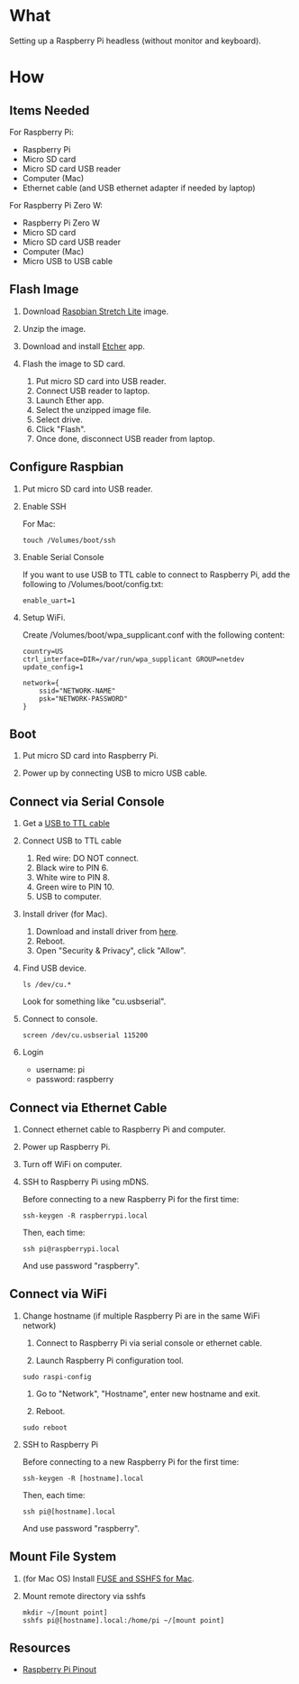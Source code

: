 # What

Setting up a Raspberry Pi headless (without monitor and keyboard).

# How

## Items Needed

For Raspberry Pi:

* Raspberry Pi
* Micro SD card
* Micro SD card USB reader
* Computer (Mac)
* Ethernet cable (and USB ethernet adapter if needed by laptop)

For Raspberry Pi Zero W:

* Raspberry Pi Zero W
* Micro SD card
* Micro SD card USB reader
* Computer (Mac)
* Micro USB to USB cable

## Flash Image

1. Download [Raspbian Stretch Lite](https://www.raspberrypi.org/downloads/raspbian/) image.

1. Unzip the image.

1. Download and install [Etcher](https://www.balena.io/etcher/) app.

1. Flash the image to SD card.

    1. Put micro SD card into USB reader.
    1. Connect USB reader to laptop.
    1. Launch Ether app.
    1. Select the unzipped image file.
    1. Select drive.
    1. Click "Flash".
    1. Once done, disconnect USB reader from laptop.

## Configure Raspbian

1. Put micro SD card into USB reader.

1. Enable SSH

    For Mac:
    ```shell
    touch /Volumes/boot/ssh
    ```

1. Enable Serial Console

    If you want to use USB to TTL cable to connect to Raspberry Pi, add the
    following to /Volumes/boot/config.txt:
    
    ```
    enable_uart=1
    ```

1. Setup WiFi.

    Create /Volumes/boot/wpa_supplicant.conf with the following content:

    ```
    country=US
    ctrl_interface=DIR=/var/run/wpa_supplicant GROUP=netdev
    update_config=1

    network={
        ssid="NETWORK-NAME"
        psk="NETWORK-PASSWORD"
    }
    ```

## Boot

1. Put micro SD card into Raspberry Pi.

1. Power up by connecting USB to micro USB cable.

## Connect via Serial Console

1. Get a [USB to TTL cable](https://www.google.com/search?q=usb+PL2303HX)

1. Connect USB to TTL cable

    1. Red wire: DO NOT connect.
    1. Black wire to PIN 6.
    1. White wire to PIN 8.
    1. Green wire to PIN 10.
    1. USB to computer.

1. Install driver (for Mac).

    1. Download and install driver from [here](http://www.prolific.com.tw/US/ShowProduct.aspx?p_id=229&pcid=41).
    1. Reboot.
    1. Open "Security & Privacy", click "Allow".

1. Find USB device.

    ```shell
    ls /dev/cu.*
    ```

    Look for something like "cu.usbserial".

1. Connect to console.

    ```shell
    screen /dev/cu.usbserial 115200
    ```

1. Login

    * username: pi
    * password: raspberry

## Connect via Ethernet Cable

1. Connect ethernet cable to Raspberry Pi and computer.

1. Power up Raspberry Pi.

1. Turn off WiFi on computer.

1. SSH to Raspberry Pi using mDNS.

    Before connecting to a new Raspberry Pi for the first time:
    ```shell
    ssh-keygen -R raspberrypi.local
    ```

    Then, each time:
    ```shell
    ssh pi@raspberrypi.local
    ```
    And use password "raspberry".

## Connect via WiFi

1. Change hostname (if multiple Raspberry Pi are in the same WiFi network)

    1. Connect to Raspberry Pi via serial console or ethernet cable.

    1. Launch Raspberry Pi configuration tool.

    ```shell
    sudo raspi-config
    ```

    1. Go to "Network", "Hostname", enter new hostname and exit.

    1. Reboot.

    ```shell
    sudo reboot
    ```

1. SSH to Raspberry Pi

    Before connecting to a new Raspberry Pi for the first time:
    ```shell
    ssh-keygen -R [hostname].local
    ```

    Then, each time:
    ```shell
    ssh pi@[hostname].local
    ```
    And use password "raspberry".

## Mount File System

1. (for Mac OS) Install [FUSE and SSHFS for Mac](https://osxfuse.github.io/).

1. Mount remote directory via sshfs

    ```shell
    mkdir ~/[mount point]
    sshfs pi@[hostname].local:/home/pi ~/[mount point]
    ```

## Resources

* [Raspberry Pi Pinout](http://www.pighixxx.net/wp-content/uploads/2015/06/raspberry.pdf)